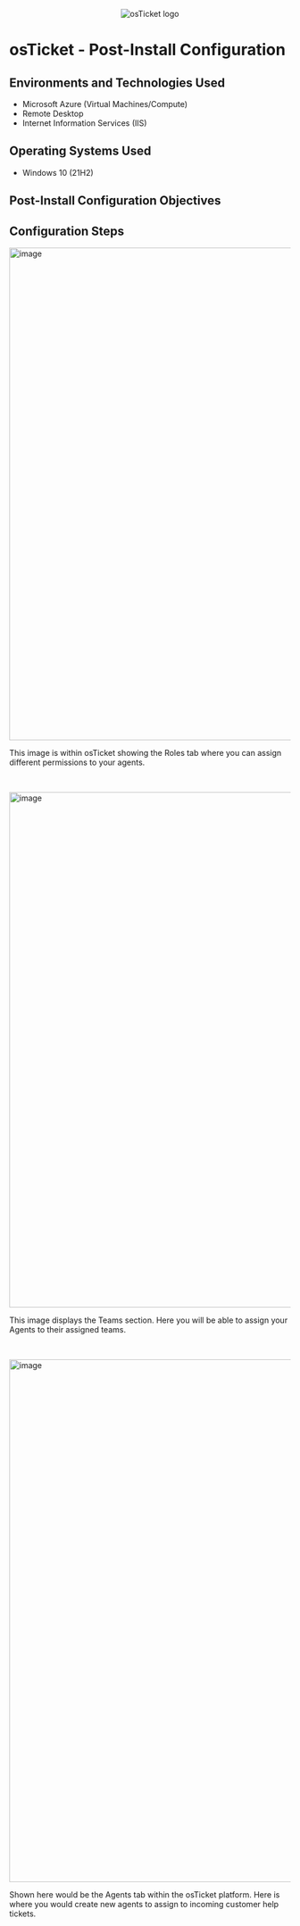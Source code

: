<p align="center">
<img src="https://i.imgur.com/Clzj7Xs.png" alt="osTicket logo"/>
</p>

<h1>osTicket - Post-Install Configuration</h1>

<h2>Environments and Technologies Used</h2>

- Microsoft Azure (Virtual Machines/Compute)
- Remote Desktop
- Internet Information Services (IIS)

<h2>Operating Systems Used </h2>

- Windows 10</b> (21H2)

<h2>Post-Install Configuration Objectives</h2>

<h2>Configuration Steps</h2>

<p>
<img width="976" height="883" alt="image" src="https://github.com/user-attachments/assets/036e9ebf-f59a-4051-b800-8ca7cb31885e" />

</p>
<p>
This image is within osTicket showing the Roles tab where you can assign different permissions to your agents.
</p>
<br />

<p>
<img width="885" height="924" alt="image" src="https://github.com/user-attachments/assets/0d322554-402a-40b5-abe1-df439a38af5a" />

</p>
<p>
This image displays the Teams section. Here you will be able to assign your Agents to their assigned teams. 
</p>
<br />

<p>
<img width="854" height="937" alt="image" src="https://github.com/user-attachments/assets/fbcddd6d-e1f5-4b20-acec-90ad6600b7bb" />

</p>
<p>
Shown here would be the Agents tab within the osTicket platform. Here is where you would create new agents to assign to incoming customer help tickets. 
</p>
<br />
